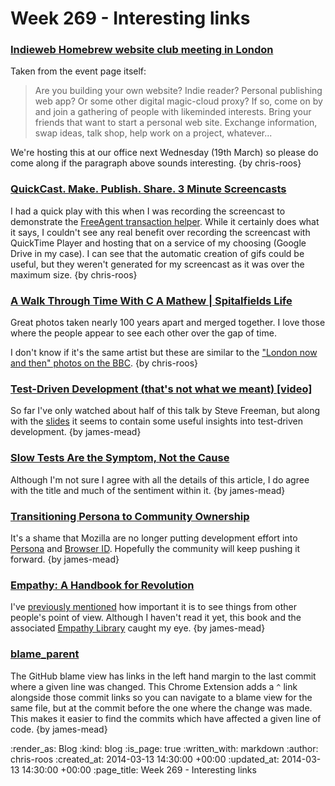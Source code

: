 Week 269 - Interesting links
============================

### [Indieweb Homebrew website club meeting in London](http://indiewebcamp.com/events/2014-03-19-homebrew-website-club)

Taken from the event page itself:

> Are you building your own website? Indie reader? Personal publishing web app? Or some other digital magic-cloud proxy? If so, come on by and join a gathering of people with likeminded interests. Bring your friends that want to start a personal web site. Exchange information, swap ideas, talk shop, help work on a project, whatever...

We're hosting this at our office next Wednesday (19th March) so please do come along if the paragraph above sounds interesting. {by chris-roos}


### [QuickCast. Make. Publish. Share. 3 Minute Screencasts](http://quickcast.io/)

I had a quick play with this when I was recording the screencast to demonstrate the [FreeAgent transaction helper][]. While it certainly does what it says, I couldn't see any real benefit over recording the screencast with QuickTime Player and hosting that on a service of my choosing (Google Drive in my case). I can see that the automatic creation of gifs could be useful, but they weren't generated for my screencast as it was over the maximum size. {by chris-roos}


### [A Walk Through Time With C A Mathew | Spitalfields Life](http://spitalfieldslife.com/2014/03/07/a-walk-through-time-with-c-a-mathew/)

Great photos taken nearly 100 years apart and merged together. I love those where the people appear to see each other over the gap of time.

I don't know if it's the same artist but these are similar to the ["London now and then" photos on the BBC](http://www.bbc.co.uk/news/in-pictures-26339275). {by chris-roos}


[FreeAgent transaction helper]: /automating-some-of-the-freeagent-transaction-explanation-process


### [Test-Driven Development (that's not what we meant) [video]](https://vimeo.com/83960706)

So far I've only watched about half of this talk by Steve Freeman, but along with the [slides](http://gotocon.com/dl/goto-berlin-2013/slides/SteveFreeman_TestDrivenDevelopmentThatsNotWhatWeMeant.pdf) it seems to contain some useful insights into test-driven development. {by james-mead}


### [Slow Tests Are the Symptom, Not the Cause](http://re-factor.com/blog/2013/09/27/slow-tests-are-the-symptom-not-the-cause/)

Although I'm not sure I agree with all the details of this article, I do agree with the title and much of the sentiment within it. {by james-mead}


### [Transitioning Persona to Community Ownership](http://identity.mozilla.com/post/78873831485/transitioning-persona-to-community-ownership)

It's a shame that Mozilla are no longer putting development effort into [Persona](http://www.mozilla.org/en-US/persona/) and [Browser ID](http://identity.mozilla.com/post/7616727542/introducing-browserid-a-better-way-to-sign-in). Hopefully the community will keep pushing it forward. {by james-mead}


### [Empathy: A Handbook for Revolution](http://www.romankrznaric.com/empathy-a-handbook-for-revolution)

I've [previously mentioned](/week-242-links#assume-good-faithhttpenwikipediaorgwikiwikipediaassumegoodfaith) how important it is to see things from other people's point of view. Although I haven't read it yet, this book and the associated [Empathy Library](http://empathylibrary.com/) caught my eye. {by james-mead}


### [blame_parent](https://github.com/chancancode/blame_parent)

The GitHub blame view has links in the left hand margin to the last commit where a given line was changed. This Chrome Extension adds a `^` link alongside those commit links so you can navigate to a blame view for the same file, but at the commit before the one where the change was made. This makes it easier to find the commits which have affected a given line of code. {by james-mead}


:render_as: Blog
:kind: blog
:is_page: true
:written_with: markdown
:author: chris-roos
:created_at: 2014-03-13 14:30:00 +00:00
:updated_at: 2014-03-13 14:30:00 +00:00
:page_title: Week 269 - Interesting links
